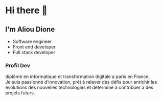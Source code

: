 # Hi there 👋
## I'm Aliou Dione
- Software engineer
- Front end developer
- Full stack developer

### Profil Dev
diplômé en informatique et transformation digitale a paris en France.<br>
Je suis passionné d’innovation, prêt à relever des défis pour enrichir les évolutions des nouvelles technologies et déterminé à contribuer à des projets futurs.









